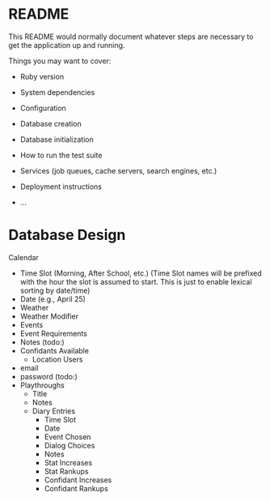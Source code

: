 # README

This README would normally document whatever steps are necessary to get the
application up and running.

Things you may want to cover:

* Ruby version

* System dependencies

* Configuration

* Database creation

* Database initialization

* How to run the test suite

* Services (job queues, cache servers, search engines, etc.)

* Deployment instructions

* ...

# Database Design
Calendar
 - Time Slot (Morning, After School, etc.)
    (Time Slot names will be prefixed with the hour the slot is assumed to start. This is just to enable lexical sorting by date/time)
 - Date (e.g., April 25)
 - Weather
 - Weather Modifier
 - Events
 - Event Requirements
 - Notes
 (todo:)
 - Confidants Available
    - Location
Users
 - email
 - password
 (todo:)
 - Playthroughs
    - Title
    - Notes
    - Diary Entries
      - Time Slot
      - Date
      - Event Chosen
      - Dialog Choices
      - Notes
      - Stat Increases
      - Stat Rankups
      - Confidant Increases
      - Confidant Rankups
